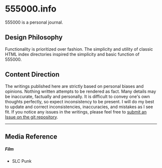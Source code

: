 # 555000.info
555000 is a personal journal.

## Design Philosophy
Functionality is prioritized over fashion. The simplicity and utility of classic HTML index directories inspired the simplicity and basic function of 555000.

## Content Direction
The writings published here are strictly based on personal biases and opinions. Nothing written attempts to be rendered as fact. Many details may be inaccurate, factually and personally. It is difficult to convey one's own thoughts perfectly, so expect inconsistency to be present. I will do my best to update and correct inconsistencies, inaccuracies, and mistakes as I see fit. If you notice any issues in the writings, please feel free to [submit an Issue on the git repository](https://github.com/555000/555000.info/issues).

___

## Media Reference
##### Film
- SLC Punk
